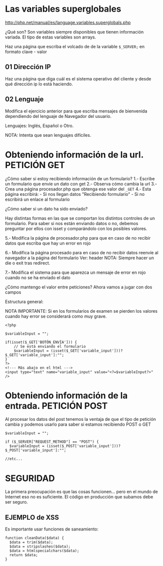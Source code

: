 # Las variables superglobales

http://php.net/manual/es/language.variables.superglobals.php

¿Qué son?
Son variables siempre disponibles que tienen información variada.
El tipo de estas variables son arrays.

Haz una página que escriba el volcado de de la variable ```$_SERVER;``` en formato
clave - valor <br />

## 01 Dirección IP

Haz una página que diga cuál es el sistema operativo del cliente y desde qué
dirección ip lo está haciendo.

## 02 Lenguaje

Modifica el ejercicio anterior para que escriba mensajes de bienvenida dependiendo del lenguaje de Navegador del usuario.

Lenguajes: Inglés, Español o Otro.

NOTA: Intenta que sean lenguajes difíciles.


# Obteniendo información de la url. PETICIÓN GET

¿Cómo saber si estoy recibiendo información de un formulario?
1.- Escribe un formulario que envíe un dato con get
2.- Observa cómo cambia la url
3.- Crea una página procesador.php que obtenga ese valor del ```_GET```
4.- Esta página escribirá:
    \- Si nos llegan datos "Recibiendo formulario"
    \- Si no escribirá un enlace al formulario


¿Cómo saber si un dato ha sido enviado?

Hay distintas formas en las que se comportan los distintos controles
de un formulario. Para saber si nos están enviando datos o no, debemos
preguntar por ellos con isset y comparándolo con los posibles valores.

5.- Modifica la página de procesador.php para que en caso de no recibir
datos que escriba que hay un error en rojo

6.- Modifica la página procesado para en caso de no recibir datos
reenvíe al navegador a la página del formulario
Ver: header
NOTA: Siempre hacer un die o exit tras redirect.

7.- Modifica el sistema para que aparezca un mensaje de error en rojo
cuando no se ha enviado el dato

¿Cómo mantengo el valor entre peticiones?
Ahora vamos a jugar con dos campos

Estructura general:

NOTA IMPORTANTE: Si en los formularios de examen se pierden los valores cuando
hay error se considerará como muy grave.

```
<?php

$variableInput = "";

if(isset($_GET['BOTÓN_ENVÍA'])) {
    // Se está enviando el formulario
    $variableInput = (isset($_GET['variable_input']))?$_GET['variable_input']:"";
}
?>
<!--- Más abajo en el html --->
<input type="text" name="variable_input" value="<?=$variableInput?>" />
```

# Obteniendo información de la entrada. PETICIÓN POST

Al procesar los datos del post tenemos la ventaja de que el tipo de
petición cambia y podemos usarlo para saber si estamos recibiendo
POST o GET

```
$variableInput = "";

if ($_SERVER["REQUEST_METHOD"] == "POST") {
  $variableInput = (isset($_POST['variable_input']))?$_POST['variable_input']:"";

//etc...
```

# SEGURIDAD
La primera preocupación es que las cosas funcionen... pero en el mundo de Internet eso no es suficiente. El código en producción que subamos debe ser seguro.

## EJEMPLO de XSS

Es importante usar funciones de saneamiento:
```
function cleanData($data) {
  $data = trim($data);
  $data = stripslashes($data);
  $data = htmlspecialchars($data);
  return $data;
}
```
